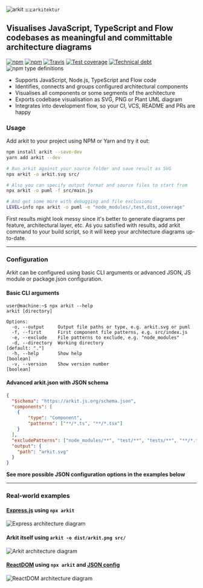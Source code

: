 <img src="https://arkit.js.org/arkit.svg" alt="arkit" valign="top" /> `🇸🇪arkitektur`

## Visualises JavaScript, TypeScript and Flow codebases as meaningful and committable architecture diagrams

[![npm](https://img.shields.io/npm/v/arkit.svg?label=%20&style=flat-square)](https://www.npmjs.com/package/arkit)
[![npm](https://img.shields.io/npm/dw/arkit.svg?style=flat-square)](https://www.npmjs.com/package/arkit)
[![Travis](https://img.shields.io/travis/dyatko/arkit.svg?style=flat-square)](https://travis-ci.org/dyatko/arkit)
[![Test coverage](https://img.shields.io/codeclimate/coverage/dyatko/arkit.svg?style=flat-square)](https://codeclimate.com/github/dyatko/arkit/code)
[![Technical debt](https://img.shields.io/codeclimate/tech-debt/dyatko/arkit.svg?style=flat-square)](https://codeclimate.com/github/dyatko/arkit/issues)
![npm type definitions](https://img.shields.io/npm/types/arkit.svg?style=flat-square)

- Supports JavaScript, Node.js, TypeScript and Flow code
- Identifies, connects and groups configured architectural components
- Visualises all components or some segments of the architecture
- Exports codebase visualisation as SVG, PNG or Plant UML diagram
- Integrates into development flow, so your CI, VCS, README and PRs are happy

### Usage

Add arkit to your project using NPM or Yarn and try it out:

```sh
npm install arkit --save-dev
yarn add arkit --dev
```

```sh
# Run arkit against your source folder and save result as SVG
npx arkit -o arkit.svg src/

# Also you can specify output format and source files to start from
npx arkit -o puml -f src/main.js

# And get some more with debugging and file exclusions
LEVEL=info npx arkit -o puml -e "node_modules/,test,dist,coverage"
```

First results might look messy since it's better to generate diagrams per feature, architectural layer, etc.
As you satisfied with results, add arkit command to your build script, so it will keep your architecture diagrams up-to-date.

---

### Configuration

Arkit can be configured using basic CLI arguments or advanced JSON, JS module or package.json configuration.

#### Basic CLI arguments

```console
user@machine:~$ npx arkit --help
arkit [directory]

Options:
  -o, --output     Output file paths or type, e.g. arkit.svg or puml
  -f, --first      First component file patterns, e.g. src/index.js
  -e, --exclude    File patterns to exclude, e.g. "node_modules"
  -d, --directory  Working directory                              [default: "."]
  -h, --help       Show help                                           [boolean]
  -v, --version    Show version number                                 [boolean]
```

#### Advanced arkit.json with JSON schema

```json
{
  "$schema": "https://arkit.js.org/schema.json",
  "components": [
    {
        "type": "Component",
        "patterns": ["**/*.ts", "**/*.tsx"]
    }
  ],
  "excludePatterns": ["node_modules/**", "test/**", "tests/**", "**/*.test.*", "**/*.spec.*"],
  "output": {
    "path": "arkit.svg"
  }
}
```

**See more possible JSON configuration options in the examples below**

---

### Real-world examples

#### [Express.js](test/express) using `npx arkit`
![Express architecture diagram](https://arkit.js.org/test/express/express.svg)

#### Arkit itself using `arkit -o dist/arkit.png src/`
![Arkit architecture diagram](https://arkit.js.org/dist/arkit.png)

#### [ReactDOM](test/react-dom) using `npx arkit` and [JSON config](test/react-dom/arkit.json)
![ReactDOM architecture diagram](https://arkit.js.org/test/react-dom/arkit.svg)

